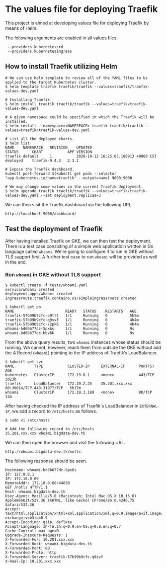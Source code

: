 # The values file for deploying Traefik

This project is aimed at developing values file for deploying Traefik by means of Helm.

The following arguments are enabled in all values files.

```shell
 --providers.kubernetescrd
 --providers.kubernetesingress
```

## How to install Traefik utilizing Helm

```shell
# We can use helm template to review all of the YAML files to be applied to the target Kubernetes cluster.
$ helm template traefik traefik/traefik --values=traefik/traefik-values-dev.yaml

# Installing Traefik
$ helm install traefik traefik/traefik --values=traefik/traefik-values-dev.yaml

# A given namespace could be specified in which the Traefik will be installed.
$ helm install --namespace=<NAMESPACE> traefik traefik/traefik --values=traefik/traefik-values-dev.yaml

# List all the deployed charts.
$ helm list
NAME   	NAMESPACE	REVISION	UPDATED                             	STATUS  	CHART        	APP VERSION
traefik	default  	1       	2020-10-12 16:25:03.188913 +0800 CST	deployed	traefik-9.4.3	2.3.1

# Expose the Traefik dashboard.
kubectl port-forward $(kubectl get pods --selector "app.kubernetes.io/name=traefik" --output=name) 9000:9000

# We may change some values in the current Traefik deployment.
$ helm upgrade traefik traefik/traefik --values=traefik/traefik-values-dev.yaml --set deployment.replicas=3
```

We can then visit the Traefik dashboard via the following URL.
```shell
http://localhost:9000/dashboard/
```

## Test the deployment of Traefik

After having installed Traefik on GKE, we can then test the deployment. There is a test case consisting of a simple web applicatioin written in Go language called `whoami`. We're going to configure it to run in GKE without TLS support first. A further test case to run `whoami` will be provided as well in the end.

### Run `whoami` in GKE without TLS support

```shell=
$ kubectl create -f tests/whoami.yaml
service/whoami created
deployment.apps/whoami created
ingressroute.traefik.containo.us/simpleingressroute created

$ kubectl get po
NAME                       READY   STATUS    RESTARTS   AGE
traefik-57b99b9cfc-p9ttt   1/1     Running   0          5h5m
traefik-57b99b9cfc-q9svf   1/1     Running   0          4h4m
traefik-57b99b9cfc-s2pk6   1/1     Running   0          4h4m
whoami-bd6b677dc-5px6s     1/1     Running   0          9s
whoami-bd6b677dc-bbv6k     1/1     Running   0          9s
```

From the above query results, two `whoami` instances whose status should be running. We cannot, however, reach them from outside the GKE without add the A Record (`whoami`) pointing to the IP address of Traefik’s LoadBalancer.

```shell=
$ kubectl get svc
NAME         TYPE           CLUSTER-IP     EXTERNAL-IP      PORT(S)                      AGE
kubernetes   ClusterIP      172.19.0.1     <none>           443/TCP                      3d23h
traefik      LoadBalancer   172.19.2.25    35.201.xxx.xxx   80:30014/TCP,443:31977/TCP   5h17m
whoami       ClusterIP      172.19.3.180   <none>           80/TCP                       12m
```

After having checked the IP address of Traefik's LoadBalancer in `EXTERNAL-IP`, we add a record to `/etc/hosts` as follows.

```shell=
$ sudo vi /etc/hosts

# Add the following record to /etc/hosts
35.201.xxx.xxx whoami.bigdata-dev.tk
```

We can then open the browser and visit the following URL.

```shell
http://whoami.bigdata-dev.tk/notls
```

The following response should be seen.

```shell=
Hostname: whoami-bd6b677dc-5px6s
IP: 127.0.0.1
IP: 172.18.0.69
RemoteAddr: 172.18.0.68:44830
GET /notls HTTP/1.1
Host: whoami.bigdata-dev.tk
User-Agent: Mozilla/5.0 (Macintosh; Intel Mac OS X 10_15_6) AppleWebKit/537.36 (KHTML, like Gecko) Chrome/86.0.4240.75 Safari/537.36
Accept: text/html,application/xhtml+xml,application/xml;q=0.9,image/avif,image/webp,image/apng,*/*;q=0.8,application/signed-exchange;v=b3;q=0.9
Accept-Encoding: gzip, deflate
Accept-Language: zh-TW,zh;q=0.9,en-US;q=0.8,en;q=0.7
Cache-Control: max-age=0
Upgrade-Insecure-Requests: 1
X-Forwarded-For: 10.201.xxx.xxx
X-Forwarded-Host: whoami.bigdata-dev.tk
X-Forwarded-Port: 80
X-Forwarded-Proto: http
X-Forwarded-Server: traefik-57b99b9cfc-q9svf
X-Real-Ip: 10.201.xxx.xxx
```
